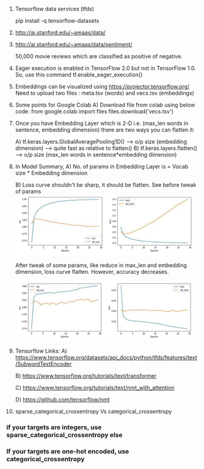 1) Tensorflow data services (tfds)
	
	pip install -q tensorflow-datasets
	
2) http://ai.stanford.edu/~amaas/data/

3) http://ai.stanford.edu/~amaas/data/sentiment/

	50,000 movie reviews which are classified as positive of negative. 

4) Eager execution is enabled in TensorFlow 2.0 but not in TensorFlow 1.0. So, use this command tf.enable_eager_execution()

5) Embeddings can be visualized using https://projector.tensorflow.org/ 
Need to upload two files : meta.tsv (words) and vecs.tsv (embeddings)

6) Some points for Google Colab
	A) Download file from colab using below code:
		from google.colab import files
		files.download('vecs.tsv')

7) Once you have Embedding Layer which is 2-D i.e. (max_len words in sentence, embedding dimension) there are two ways you can flatten it:

	A) tf.keras.layers.GlobalAveragePooling1D() --> o/p size (embedding dimension) --> quite fast as relative to flatten()
	B) tf.keras.layers.flatten() --> o/p size (max_len words in sentence*embedding dimension)

8) In Model Summary, 
	A) No. of params in Embedding Layer is = Vocab size * Embedding dimension
	
	B) Loss curve shouldn't be sharp, it should be flatten.
	See before tweak of params
	![alt text](before_tweak.png)
	
	After tweak of some params, like reduce in max_len and embedding dimension, loss curve flatten. However, accuracy decreases.
	
	![alt text](after_tweak.png)

9) Tensorflow Links:
	A) https://www.tensorflow.org/datasets/api_docs/python/tfds/features/text/SubwordTextEncoder

	B) https://www.tensorflow.org/tutorials/text/transformer

	C) https://www.tensorflow.org/tutorials/text/nmt_with_attention

	D) https://github.com/tensorflow/nmt

10) sparse_categorical_crossentropy Vs categorical_crossentropy

### if your targets are integers, use sparse_categorical_crossentropy else
### If your targets are one-hot encoded, use categorical_crossentropy
